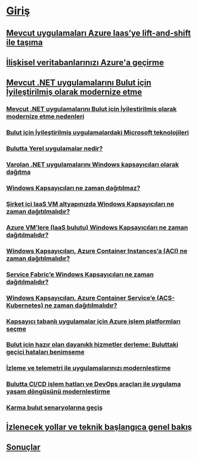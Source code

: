 # [Giriş](index.md)
## [Mevcut uygulamaları Azure Iaas’ye lift-and-shift ile taşıma](lift-and-shift-existing-apps-azure-iaas.md)
## [İlişkisel veritabanlarınızı Azure'a geçirme](migrate-your-relational-databases-to-azure.md)
## [Mevcut .NET uygulamalarını Bulut için İyileştirilmiş olarak modernize etme](./modernize-existing-apps-to-cloud-optimized/index.md)
### [Mevcut .NET uygulamalarını Bulut için İyileştirilmiş olarak modernize etme nedenleri](./modernize-existing-apps-to-cloud-optimized/reasons-to-modernize-existing-net-apps-to-cloud-optimized-applications.md)
### [Bulut için İyileştirilmiş uygulamalardaki Microsoft teknolojileri](./modernize-existing-apps-to-cloud-optimized/microsoft-technologies-in-cloud-optimized-applications.md)
### [Bulutta Yerel uygulamalar nedir?](./modernize-existing-apps-to-cloud-optimized/what-about-cloud-native-applications.md)
### [Varolan .NET uygulamalarını Windows kapsayıcıları olarak dağıtma](./modernize-existing-apps-to-cloud-optimized/deploy-existing-net-apps-as-windows-containers.md)
### [Windows Kapsayıcıları ne zaman dağıtılmaz?](./modernize-existing-apps-to-cloud-optimized/when-not-to-deploy-to-windows-containers.md)
### [Şirket içi IaaS VM altyapınızda Windows Kapsayıcıları ne zaman dağıtılmalıdır?](./modernize-existing-apps-to-cloud-optimized/when-to-deploy-windows-containers-in-your-on-premises-iaas-vm-infrastructure.md)
### [Azure VM’lere (IaaS bulutu) Windows Kapsayıcıları ne zaman dağıtılmalıdır?](./modernize-existing-apps-to-cloud-optimized/when-to-deploy-windows-containers-to-azure-vms-iaas-cloud.md)
### [Windows Kapsayıcıları, Azure Container Instances’a (ACI) ne zaman dağıtılmalıdır?](./modernize-existing-apps-to-cloud-optimized/when-to-deploy-windows-containers-to-azure-container-instances-ACI.md)
### [Service Fabric’e Windows Kapsayıcıları ne zaman dağıtılmalıdır?](./modernize-existing-apps-to-cloud-optimized/when-to-deploy-windows-containers-to-service-fabric.md)
### [Windows Kapsayıcıları, Azure Container Service’e (ACS-Kubernetes) ne zaman dağıtılmalıdır?](./modernize-existing-apps-to-cloud-optimized/when-to-deploy-windows-containers-to-azure-container-service-kubernetes.md)
### [Kapsayıcı tabanlı uygulamalar için Azure işlem platformları seçme](./modernize-existing-apps-to-cloud-optimized/choosing-azure-compute-options-for-container-based-applications.md)
### [Bulut için hazır olan dayanıklı hizmetler derleme: Buluttaki geçici hataları benimseme](./modernize-existing-apps-to-cloud-optimized/build-resilient-services-ready-for-the-cloud-embrace-transient-failures-in-the-cloud.md)
### [İzleme ve telemetri ile uygulamalarınızı modernleştirme](./modernize-existing-apps-to-cloud-optimized/modernize-your-apps-with-monitoring-and-telemetry.md)
### [Bulutta CI/CD işlem hatları ve DevOps araçları ile uygulama yaşam döngüsünü modernleştirme](./modernize-existing-apps-to-cloud-optimized/modernize-your-apps-lifecycle-with-ci-cd-pipelines-and-devops-tools-in-the-cloud.md)
### [Karma bulut senaryolarına geçiş](./modernize-existing-apps-to-cloud-optimized/migrate-to-hybrid-cloud-scenarios.md)
## [İzlenecek yollar ve teknik başlangıca genel bakış](walkthroughs-technical-get-started-overview.md)
## [Sonuçlar](conclusions.md)
